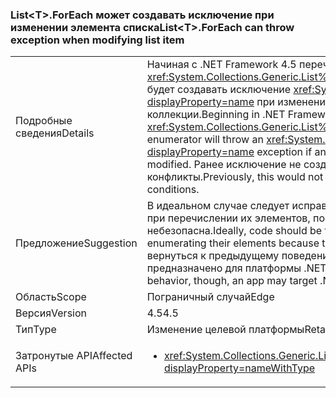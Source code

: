 ### <a name="listlttgtforeach-can-throw-exception-when-modifying-list-item"></a><span data-ttu-id="36b5f-101">List&lt;T&gt;.ForEach может создавать исключение при изменении элемента списка</span><span class="sxs-lookup"><span data-stu-id="36b5f-101">List&lt;T&gt;.ForEach can throw exception when modifying list item</span></span>

|   |   |
|---|---|
|<span data-ttu-id="36b5f-102">Подробные сведения</span><span class="sxs-lookup"><span data-stu-id="36b5f-102">Details</span></span>|<span data-ttu-id="36b5f-103">Начиная с .NET Framework 4.5 перечислитель <xref:System.Collections.Generic.List%601.ForEach(System.Action{%600})> будет создавать исключение <xref:System.InvalidOperationException?displayProperty=name> при изменении элемента в вызывающей коллекции.</span><span class="sxs-lookup"><span data-stu-id="36b5f-103">Beginning in .NET Framework 4.5, a <xref:System.Collections.Generic.List%601.ForEach(System.Action{%600})> enumerator will throw an <xref:System.InvalidOperationException?displayProperty=name> exception if an element in the calling collection is modified.</span></span> <span data-ttu-id="36b5f-104">Ранее исключение не создавалось, но могли возникать конфликты.</span><span class="sxs-lookup"><span data-stu-id="36b5f-104">Previously, this would not throw an exception but could lead to race conditions.</span></span>|
|<span data-ttu-id="36b5f-105">Предложение</span><span class="sxs-lookup"><span data-stu-id="36b5f-105">Suggestion</span></span>|<span data-ttu-id="36b5f-106">В идеальном случае следует исправить код, чтобы он не изменял списки при перечислении их элементов, поскольку эта операция небезопасна.</span><span class="sxs-lookup"><span data-stu-id="36b5f-106">Ideally, code should be fixed to not modify lists while enumerating their elements because that is never a safe operation.</span></span> <span data-ttu-id="36b5f-107">Чтобы вернуться к предыдущему поведению, приложение должно быть предназначено для платформы .NET Framework 4.0.</span><span class="sxs-lookup"><span data-stu-id="36b5f-107">To revert to the previous behavior, though, an app may target .NET Framework 4.0.</span></span>|
|<span data-ttu-id="36b5f-108">Область</span><span class="sxs-lookup"><span data-stu-id="36b5f-108">Scope</span></span>|<span data-ttu-id="36b5f-109">Пограничный случай</span><span class="sxs-lookup"><span data-stu-id="36b5f-109">Edge</span></span>|
|<span data-ttu-id="36b5f-110">Версия</span><span class="sxs-lookup"><span data-stu-id="36b5f-110">Version</span></span>|<span data-ttu-id="36b5f-111">4.5</span><span class="sxs-lookup"><span data-stu-id="36b5f-111">4.5</span></span>|
|<span data-ttu-id="36b5f-112">Тип</span><span class="sxs-lookup"><span data-stu-id="36b5f-112">Type</span></span>|<span data-ttu-id="36b5f-113">Изменение целевой платформы</span><span class="sxs-lookup"><span data-stu-id="36b5f-113">Retargeting</span></span>|
|<span data-ttu-id="36b5f-114">Затронутые API</span><span class="sxs-lookup"><span data-stu-id="36b5f-114">Affected APIs</span></span>|<ul><li><xref:System.Collections.Generic.List%601.ForEach(System.Action{%600})?displayProperty=nameWithType></li></ul>|

